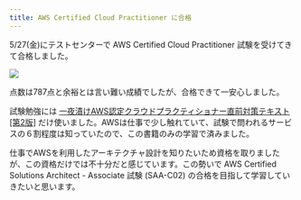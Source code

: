 ```yaml
---
title: AWS Certified Cloud Practitioner に合格
---
```

5/27(金)にテストセンターで AWS Certified Cloud Practitioner 試験を受けてきて合格しました。

![](https://lh5.googleusercontent.com/iaeqTtdVd5ZinVGN55SqY1dS-4Xzs9ot-_aDRr7zJu7lkDJeA80QWjxPKhNgPoDroUUPA3H1YqHi4NWnrodKRnablf8gfK1hf4fa_4-ejIDLQqhPuPF0VoNLRCnfYKlMGULBTHzwh7ySXHdnJQ)

点数は787点と余裕とは言い難い成績でしたが、合格できて一安心しました。

試験勉強には [一夜漬けAWS認定クラウドプラクティショナー直前対策テキスト\[第2版\]](https://www.amazon.co.jp/dp/4798067156) だけ使いました。AWSは仕事で少し触れていて、試験で問われるサービスの６割程度は知っていたので、この書籍のみの学習で済みました。

仕事でAWSを利用したアーキテクチャ設計を知りたいため資格を取りましたが、この資格だけでは不十分だと感じています。この勢いで AWS Certified Solutions Architect - Associate 試験 (SAA-C02) の合格を目指して学習していきたいと思います。
